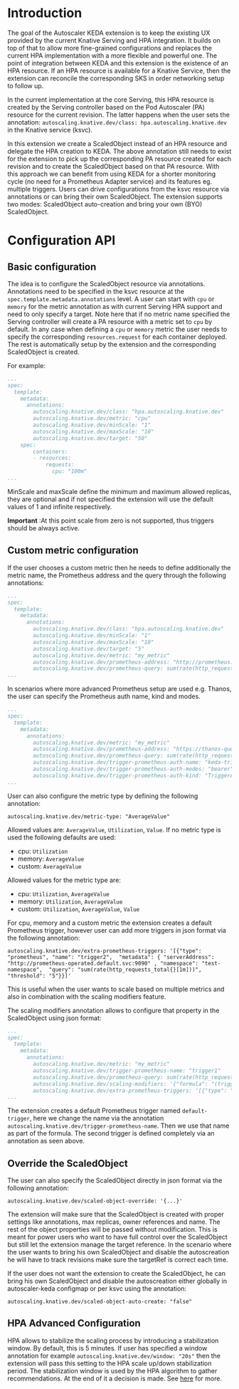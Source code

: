 # Introduction

The goal of the Autoscaler KEDA extension is to keep the existing UX provided by the current Knative Serving and HPA integration.
It builds on top of that to allow more fine-grained configurations and replaces the current HPA implementation with a more flexible and powerful one.
The point of integration between KEDA and this extension is the existence of an HPA resource.
If an HPA resource is available for a Knative Service, then the extension can reconcile the corresponding SKS in order networking setup to follow up.

In the current implementation at the core Serving, this HPA resource is created by the Serving controller based on the Pod Autoscaler (PA) resource for the current revision.
The latter happens when the user sets the annotation: `autoscaling.knative.dev/class: hpa.autoscaling.knative.dev` in the Knative service (ksvc).

In this extension we create a ScaledObject instead of an HPA resource and delegate the HPA creation to KEDA.
The above annotation still needs to exist for the extension to pick up the corresponding PA resource created for each revision
and to create the ScaledObject based on that PA resource. With this approach we can benefit from using KEDA for a shorter monitoring cycle (no need for a Prometheus Adapter service) and its features eg. multiple triggers.
Users can drive configurations from the ksvc resource via annotations or can bring their own ScaledObject. The extension supports two modes: ScaledObject auto-creation and bring your own (BYO) ScaledObject.

# Configuration API


## Basic configuration

The idea is to configure the ScaledObject resource via annotations. Annotations need to be specified in the ksvc resource at the `spec.template.metadata.annotations` level.
A user can start with `cpu` or `memory` for the metric annotation as with current Serving HPA support and need to only specify a target.
Note here that if no metric name specified the Serving controller will create a PA resource with a metric set to `cpu` by default.
In any case when defining a `cpu` or `memory` metric the user needs to specify the corresponding `resources.request` for each container deployed.
The rest is automatically setup by the extension and the corresponding ScaledObject is created.

For example:

```yaml
...
spec:
  template:
    metadata:
      annotations:
        autoscaling.knative.dev/class: "hpa.autoscaling.knative.dev"
        autoscaling.knative.dev/metric: "cpu"
        autoscaling.knative.dev/minScale: "1"
        autoscaling.knative.dev/maxScale: "10"
        autoscaling.knative.dev/target: "50"
    spec:
        containers:
        - resources:
            requests:
              cpu: "100m"
...
```

MinScale and maxScale define the minimum and maximum allowed replicas, they are optional and if not specified the extension will use the default values of 1 and infinite respectively.

**Important** :At this point scale from zero is not supported, thus triggers should be always active.

## Custom metric configuration

If the user chooses a custom metric then he needs to define additionally the metric name, the Prometheus address and the query through the following annotations:

```yaml
...
spec:
  template:
    metadata:
      annotations:
        autoscaling.knative.dev/class: "hpa.autoscaling.knative.dev"
        autoscaling.knative.dev/minScale: "1"
        autoscaling.knative.dev/maxScale: "10"
        autoscaling.knative.dev/target: "5"
        autoscaling.knative.dev/metric: "my_metric"
        autoscaling.knative.dev/prometheus-address: "http://prometheus:9090"
        autoscaling.knative.dev/prometheus-query: sum(rate(http_requests_total{namespace="test"}[1m]))
...
```

In scenarios where more advanced Prometheus setup are used e.g. Thanos, the user can specify the Prometheus auth name, kind and modes.

```yaml
...
spec:
  template:
    metadata:
      annotations:
        autoscaling.knative.dev/metric: "my_metric"
        autoscaling.knative.dev/prometheus-address: "https://thanos-querier.openshift-monitoring.svc.cluster.local:9092"
        autoscaling.knative.dev/prometheus-query: sum(rate(http_requests_total{namespace="test"}[1m]))
        autoscaling.knative.dev/trigger-prometheus-auth-name: "keda-trigger-auth-prometheus"
        autoscaling.knative.dev/trigger-prometheus-auth-modes: "bearer"
        autoscaling.knative.dev/trigger-prometheus-auth-kind: "TriggerAuthentication"
...
```

User can also configure the metric type by defining the following annotation:

```
autoscaling.knative.dev/metric-type: "AverageValue"
```

Allowed values are: `AverageValue`, `Utilization`, `Value`.
If no metric type is used the following defaults are used:
- cpu: `Utilization`
- memory: `AverageValue`
- custom: `AverageValue`

Allowed values for the metric type are:
- cpu: `Utilization`, `AverageValue`
- memory: `Utilization`, `AverageValue`
- custom: `Utilization`, `AverageValue`, `Value`

For cpu, memory and a custom metric the extension creates a default Prometheus trigger, however user can add more triggers in json format via the following annotation:

```
autoscaling.knative.dev/extra-prometheus-triggers: '[{"type": "prometheus", "name": "trigger2",  "metadata": { "serverAddress": "http://prometheus-operated.default.svc:9090" , "namespace": "test-namespace",  "query": "sum(rate(http_requests_total{}[1m]))", "threshold": "5"}}]'
```
This is useful when the user wants to scale based on multiple metrics and also in combination with the scaling modifiers feature.

The scaling modifiers annotation allows to configure that property in the ScaledObject using json format:

```yaml
...
spec:
  template:
    metadata:
      annotations:
        autoscaling.knative.dev/metric: "my_metric"
        autoscaling.knative.dev/trigger-prometheus-name: "trigger1"
        autoscaling.knative.dev/prometheus-query: sum(rate(http_requests_total{namespace="test"}[1m]))
        autoscaling.knative.dev/scaling-modifiers: '{"formula": "(trigger1 + trigger2)/2", "target": "5", "activationTarget": "1", "metricType": "AverageValue"}'
        autoscaling.knative.dev/extra-prometheus-triggers: '[{"type": "prometheus", "name": "trigger2",  "metadata": { "serverAddress": "http://prometheus-operated.default.svc:9090" , "namespace": "test-namespace",  "query": "sum(rate(http_requests_total{namespace=\"test\"}[1m]))", "threshold": "5"}}]'
...
```

The extension creates a default Prometheus trigger named `default-trigger`, here we change the name via the annotation `autoscaling.knative.dev/trigger-prometheus-name`. Then we use that name as part of the formula.
The second trigger is defined completely via an annotation as seen above.

## Override the ScaledObject

The user can also specify the ScaledObject directly in json format via the following annotation:

```
autoscaling.knative.dev/scaled-object-override: '{...}'
```

The extension will make sure that the ScaledObject is created with proper settings like annotations, max replicas, owner references
and name. The rest of the object properties will be passed without modification. This is meant for power users who want to have full control over the ScaledObject
but still let the extension manage the target reference. In the scenario where the user wants to bring his own ScaledObject and disable the autoscreation he will have to track revisions
make sure the targetRef is correct each time.

If the user does not want the extension to create the ScaledObject, he can bring his own ScaledObject and disable the autoscreation either globally in autoscaler-keda configmap or per ksvc
using the annotation:

```
autoscaling.knative.dev/scaled-object-auto-create: "false"
```

## HPA Advanced Configuration

HPA allows to stabilize the scaling process by introducing a stabilization window. By default, this is 5 minutes.
If user has specified a window annotation for example `autoscaling.knative.dev/window: "20s"` then the extension will pass this setting to the HPA scale up/down
stabilization period. The stabilization window is used by the HPA algorithm to gather recommendations. At the end of it a decision is made.
See [here](https://github.com/kubernetes/enhancements/blob/master/keps/sig-autoscaling/853-configurable-hpa-scale-velocity/README.md) for more.


